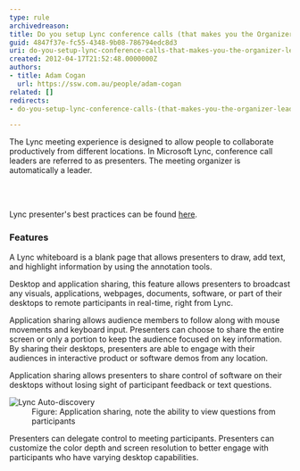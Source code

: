 ```yaml
---
type: rule
archivedreason: 
title: Do you setup Lync conference calls (that makes you the Organizer/Leader/Presenter)?
guid: 4847f37e-fc55-4348-9b08-786794edc8d3
uri: do-you-setup-lync-conference-calls-that-makes-you-the-organizer-leader-presenter
created: 2012-04-17T21:52:48.0000000Z
authors:
- title: Adam Cogan
  url: https://ssw.com.au/people/adam-cogan
related: []
redirects:
- do-you-setup-lync-conference-calls-(that-makes-you-the-organizer-leader-presenter)

---
```



<p class="ssw15-rteElement-P">​​The Lync meeting experience is designed to allow people to collaborate productively from different locations. In Microsoft Lync, conference call leaders are referred to as presenters. The meeting organizer is automatically a leader.​​​<br></p>
<br><excerpt class='endintro'></excerpt><br>
<p>Lync presenter's best practices can be found 
   <a target="_blank" href="https&#58;//support.microsoft.com/en-us/office/best-practices-for-a-lync-meeting-d48ee355-e366-4de6-a0f5-bdbd75b35640">here</a>.</p><h3>Features</h3><p>A Lync whiteboard is a blank page that allows presenters to draw, add text, and highlight information by using the annotation tools.</p><p>Desktop and application sharing, this feature allows presenters to broadcast any visuals, applications, webpages, documents, software, or part of their desktops to remote participants in real-time, right from Lync.</p><p>Application sharing allows audience members to follow along with mouse movements and keyboard input. Presenters can choose to share the entire screen or only a portion to keep the audience focused on key information. By sharing their desktops, presenters are able to engage with their audiences in interactive product or software demos from any location.</p><p>Application sharing allows presenters to share control of software on their desktops without losing sight of participant feedback or text questions.</p><dl class="image"><dt>
      <img src="/PublishingImages/lync-app-sharing.jpg" alt="Lync Auto-discovery" />
   </dt><dd>Figure&#58; Application sharing, note the ability to view questions from participants</dd></dl><p>Presenters can delegate control to meeting participants. Presenters can customize the colo​r depth and screen resolution to better engage with participants who have varying desktop capabilities.​​</p>


